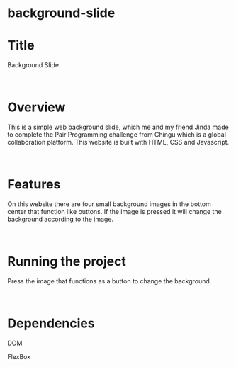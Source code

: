 # background-slide
<h1>Title</h1>
<p>Background Slide</p>
<br>
<h1>Overview</h1>
<p>This is a simple web background slide, which me and my friend Jinda made to complete the Pair Programming challenge from Chingu which is a global collaboration platform. This website is built with HTML, CSS and Javascript.</p>
<br>
<h1>Features</h1>
<p>On this website there are four small background images in the bottom center that function like buttons. If the image is pressed it will change the background according to the image.</p>
<br>
<h1>Running the project</h1>
<p>Press the image that functions as a button to change the background.</p>
<br>

<h1>Dependencies</h1>
<p>DOM</p>
<p>FlexBox</p>
